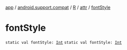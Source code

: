 [app](../../../index.md) / [android.support.compat](../../index.md) / [R](../index.md) / [attr](index.md) / [fontStyle](./font-style.md)

# fontStyle

`static val fontStyle: `[`Int`](https://kotlinlang.org/api/latest/jvm/stdlib/kotlin/-int/index.html)
`static val fontStyle: `[`Int`](https://kotlinlang.org/api/latest/jvm/stdlib/kotlin/-int/index.html)